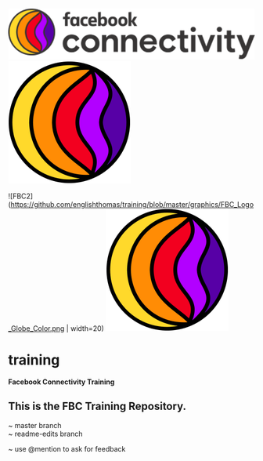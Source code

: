 ![FBC Logo](https://github.com/englishthomas/training/blob/master/graphics/FBC%20Color%20Logo.png)
![FBC](https://github.com/englishthomas/training/blob/master/graphics/FBC_Logo_Globe_Color.png)

![FBC2](https://github.com/englishthomas/training/blob/master/graphics/FBC_Logo_Globe_Color.png | width=20)
![very good|512x397,20%](https://github.com/englishthomas/training/blob/master/graphics/FBC_Logo_Globe_Color.png)

# training
**Facebook Connectivity Training**

## This is the FBC Training Repository. <br />
~ master branch <br />
~ readme-edits branch <br />

~ use @mention to ask for feedback <br /> 
